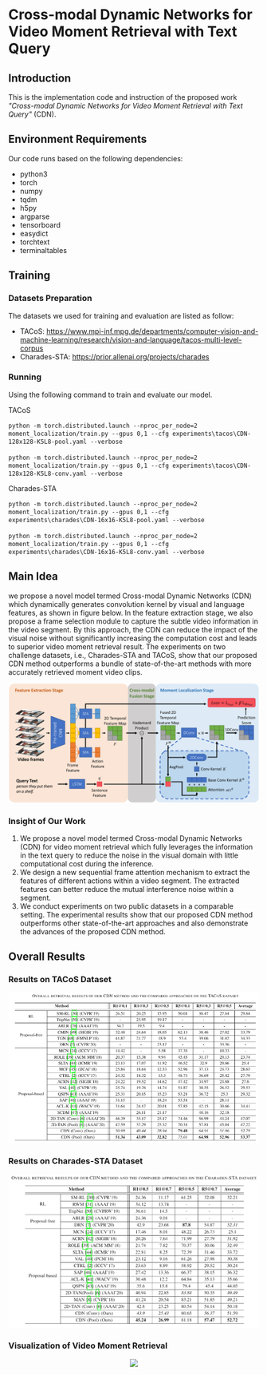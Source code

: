 # Cross-modal Dynamic Networks for Video Moment Retrieval with Text Query

## Introduction

This is the implementation code and instruction of the proposed work  *"Cross-modal Dynamic Networks for Video Moment Retrieval with Text Query"* (CDN).

## Environment Requirements

Our code runs based on the following dependencies:
- python3
- torch
- numpy
- tqdm
- h5py
- argparse
- tensorboard
- easydict
- torchtext
- terminaltables
  
## Training 

### Datasets Preparation
The datasets we used for training and evaluation are listed as follow:

- TACoS: https://www.mpi-inf.mpg.de/departments/computer-vision-and-machine-learning/research/vision-and-language/tacos-multi-level-corpus
- Charades-STA: https://prior.allenai.org/projects/charades

### Running
Using the following command to train and evaluate our model.


TACoS
```
python -m torch.distributed.launch --nproc_per_node=2 moment_localization/train.py --gpus 0,1 --cfg experiments\tacos\CDN-128x128-K5L8-pool.yaml --verbose

python -m torch.distributed.launch --nproc_per_node=2 moment_localization/train.py --gpus 0,1 --cfg experiments\tacos\CDN-128x128-K5L8-conv.yaml --verbose
```

Charades-STA 
```
python -m torch.distributed.launch --nproc_per_node=2 moment_localization/train.py --gpus 0,1 --cfg experiments\charades\CDN-16x16-K5L8-pool.yaml --verbose

python -m torch.distributed.launch --nproc_per_node=2 moment_localization/train.py --gpus 0,1 --cfg experiments\charades\CDN-16x16-K5L8-conv.yaml --verbose
```

## Main Idea
we propose a novel model termed Cross-modal Dynamic Networks (CDN) which dynamically generates convolution kernel by visual and language features, as shown in figure below. In the feature extraction stage, we also propose a frame selection module to capture the subtle video information in the video segment. By this approach, the CDN can reduce the impact of the visual noise without significantly increasing the computation cost and leads to superior video moment retrieval result. The experiments on two challenge datasets, i.e., Charades-STA and TACoS, show that our proposed CDN method outperforms a bundle of state-of-the-art methods with more accurately retrieved moment video clips.

<div align="center">
<img src="fig/pipeline.png" />
</div>

### Insight of Our Work

1. We propose a novel model termed Cross-modal Dynamic Networks (CDN) for video moment retrieval which fully leverages the information in the text query to reduce the noise in the visual domain with little computational cost during the inference.
2. We design a new sequential frame attention mechanism to extract the features of different actions within a video segment. The extracted features can better reduce the mutual interference noise within a segment.
3. We conduct experiments on two public datasets in a comparable setting. The experimental results show that our proposed CDN method outperforms other state-of-the-art approaches and also demonstrate the advances of the proposed CDN method.

## Overall Results

### Results on TACoS Dataset
<div align="center">
<img src="fig/TACoS.png" />
</div>

### Results on Charades-STA Dataset
<div align="center">
<img src="fig/Charades-STA.png" align=center/>
</div>

### Visualization of Video Moment Retrieval
<div align="center">
<img src="fig/vis.png" align=center/>
</div>
